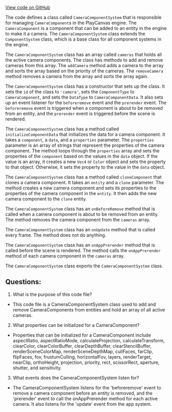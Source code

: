 [View code on GitHub](https://github.com/playcanvas/engine/src/framework/components/camera/system.js)

The code defines a class called `CameraComponentSystem` that is responsible for managing `CameraComponent`s in the PlayCanvas engine. The `CameraComponent` is a component that can be added to an entity in the engine to make it a camera. The `CameraComponentSystem` class extends the `ComponentSystem` class, which is a base class for all component systems in the engine.

The `CameraComponentSystem` class has an array called `cameras` that holds all the active camera components. The class has methods to add and remove cameras from this array. The `addCamera` method adds a camera to the array and sorts the array based on the priority of the cameras. The `removeCamera` method removes a camera from the array and sorts the array again.

The `CameraComponentSystem` class has a constructor that sets up the class. It sets the `id` of the class to `'camera'`, sets the `ComponentType` to `CameraComponent`, and sets the `DataType` to `CameraComponentData`. It also sets up an event listener for the `beforeremove` event and the `prerender` event. The `beforeremove` event is triggered when a component is about to be removed from an entity, and the `prerender` event is triggered before the scene is rendered.

The `CameraComponentSystem` class has a method called `initializeComponentData` that initializes the data for a camera component. It takes a `component`, a `data`, and a `properties` parameter. The `properties` parameter is an array of strings that represent the properties of the camera component. The method loops through the `properties` array and sets the properties of the `component` based on the values in the `data` object. If the value is an array, it creates a new `Vec4` or `Color` object and sets the property to that object. Otherwise, it sets the property to the value in the `data` object.

The `CameraComponentSystem` class has a method called `cloneComponent` that clones a camera component. It takes an `entity` and a `clone` parameter. The method creates a new camera component and sets its properties to the properties of the camera component in the `entity`. It then adds the new camera component to the `clone` entity.

The `CameraComponentSystem` class has an `onBeforeRemove` method that is called when a camera component is about to be removed from an entity. The method removes the camera component from the `cameras` array.

The `CameraComponentSystem` class has an `onUpdate` method that is called every frame. The method does not do anything.

The `CameraComponentSystem` class has an `onAppPrerender` method that is called before the scene is rendered. The method calls the `onAppPrerender` method of each camera component in the `cameras` array.

The `CameraComponentSystem` class exports the `CameraComponentSystem` class.
## Questions: 
 1. What is the purpose of this code file?
- This code file is a CameraComponentSystem class used to add and remove CameraComponents from entities and hold an array of all active cameras.

2. What properties can be initialized for a CameraComponent?
- Properties that can be initialized for a CameraComponent include aspectRatio, aspectRatioMode, calculateProjection, calculateTransform, clearColor, clearColorBuffer, clearDepthBuffer, clearStencilBuffer, renderSceneColorMap, renderSceneDepthMap, cullFaces, farClip, flipFaces, fov, frustumCulling, horizontalFov, layers, renderTarget, nearClip, orthoHeight, projection, priority, rect, scissorRect, aperture, shutter, and sensitivity.

3. What events does the CameraComponentSystem listen for?
- The CameraComponentSystem listens for the 'beforeremove' event to remove a camera component before an entity is removed, and the 'prerender' event to call the onAppPrerender method for each active camera. It also listens for the 'update' event from the app system.